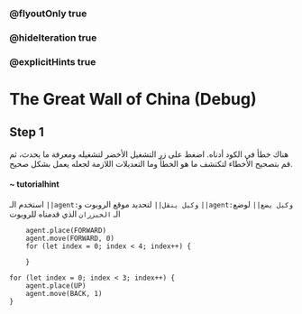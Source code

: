### @flyoutOnly true
### @hideIteration true
### @explicitHints true

# The Great Wall of China (Debug)

## Step 1
هناك خطأ في الكود أدناه. اضغط على زر التشغيل الأخضر لتشغيله ومعرفة ما يحدث، ثم قم بتصحيح الأخطاء لتكتشف ما هو الخطأ وما التعديلات اللازمة لجعله يعمل بشكل صحيح.

#### ~ tutorialhint  
استخدم الـ ``||agent:وكيل ينقل||``  لتحديد موقع الروبوت و ``||agent:وكيل يضع||`` لوضع الـ `الخيزران` الذي قدمناه للروبوت

```ghost
    agent.place(FORWARD)
    agent.move(FORWARD, 0)
    for (let index = 0; index < 4; index++) {
    	
    }
```
```template
for (let index = 0; index < 3; index++) {
    agent.place(UP)
    agent.move(BACK, 1)
}
```
```package
```
